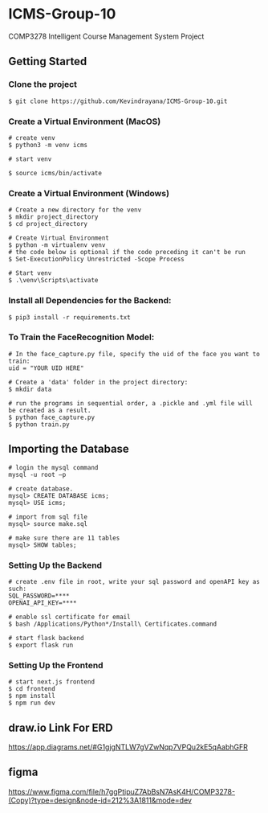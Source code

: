 # ICMS-Group-10

COMP3278 Intelligent Course Management System Project

## Getting Started
### Clone the project
```
$ git clone https://github.com/Kevindrayana/ICMS-Group-10.git
```
### Create a Virtual Environment (MacOS)
```
# create venv
$ python3 -m venv icms

# start venv

$ source icms/bin/activate
```
### Create a Virtual Environment (Windows)
```
# Create a new directory for the venv
$ mkdir project_directory
$ cd project_directory

# Create Virtual Environment
$ python -m virtualenv venv
# the code below is optional if the code preceding it can't be run
$ Set-ExecutionPolicy Unrestricted -Scope Process

# Start venv
$ .\venv\Scripts\activate
```
### Install all Dependencies for the Backend:
```
$ pip3 install -r requirements.txt
```
### To Train the FaceRecognition Model:
```
# In the face_capture.py file, specify the uid of the face you want to train:
uid = "YOUR UID HERE"

# Create a 'data' folder in the project directory:
$ mkdir data

# run the programs in sequential order, a .pickle and .yml file will be created as a result.
$ python face_capture.py
$ python train.py
```
## Importing the Database
```
# login the mysql command
mysql -u root –p

# create database.
mysql> CREATE DATABASE icms;
mysql> USE icms;

# import from sql file
mysql> source make.sql

# make sure there are 11 tables
mysql> SHOW tables;
```
### Setting Up the Backend
```
# create .env file in root, write your sql password and openAPI key as such:
SQL_PASSWORD=****
OPENAI_API_KEY=****

# enable ssl certificate for email
$ bash /Applications/Python*/Install\ Certificates.command

# start flask backend
$ export flask run
```

### Setting Up the Frontend
```
# start next.js frontend
$ cd frontend
$ npm install
$ npm run dev
```

## draw.io Link For ERD

https://app.diagrams.net/#G1gjgNTLW7gVZwNqp7VPQu2kE5qAabhGFR

## figma

https://www.figma.com/file/h7ggPtipuZ7AbBsN7AsK4H/COMP3278-(Copy)?type=design&node-id=212%3A1811&mode=dev

